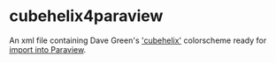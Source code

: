 cubehelix4paraview
==================

An xml file containing Dave Green's ['cubehelix'](http://www.mrao.cam.ac.uk/~dag/CUBEHELIX/) colorscheme 
ready for [import into Paraview](http://paraview.org/Wiki/Colormaps). 
